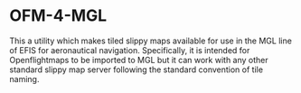 # OFM-4-MGL 

This a utility which makes tiled slippy maps available for use in the MGL line of EFIS for aeronautical navigation.
Specifically, it is intended for Openflightmaps to be imported to MGL but it can work with any other standard slippy
map server following the standard convention of tile naming.
